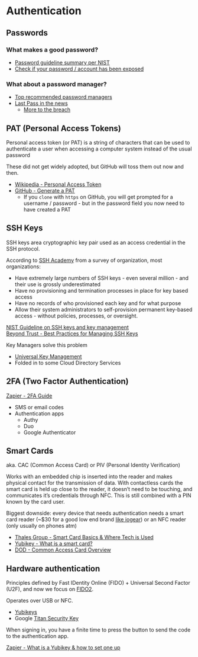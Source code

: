 # Authentication

## Passwords

### What makes a good password?
- [Password guideline summary per NIST](https://www.auditboard.com/blog/nist-password-guidelines/)
- [Check if your password / account has been exposed](https://haveibeenpwned.com/)

### What about a password manager?
- [Top recommended password managers](https://www.nytimes.com/wirecutter/reviews/best-password-managers/)
- [Last Pass in the news](https://blog.lastpass.com/2022/12/notice-of-recent-security-incident/)
    - [More to the breach](https://www.bleepingcomputer.com/news/security/cisa-warns-of-actively-exploited-plex-bug-after-lastpass-breach/)

## PAT (Personal Access Tokens)

Personal access token (or PAT) is a string of characters that can be used to authenticate a user when accessing a computer system instead of the usual password

These did not get widely adopted, but GitHub will toss them out now and then.

- [Wikipedia - Personal Access Token](https://en.wikipedia.org/wiki/Personal_access_token)
- [GitHub - Generate a PAT](https://www.itprotoday.com/devops/how-use-github-personal-access-tokens)
    - If you `clone` with `https` on GitHub, you will get prompted for a username / password - but in the password field you now need to have created a PAT

## SSH Keys

SSH keys area cryptographic key pair used as an access credential in the SSH protocol.

According to [SSH Academy](https://www.ssh.com/academy/iam/ssh-key-management) from a survey of organization, most organizations:

- Have extremely large numbers of SSH keys - even several million - and their use is grossly underestimated
- Have no provisioning and termination processes in place for key based access
- Have no records of who provisioned each key and for what purpose
- Allow their system administrators to self-provision permanent key-based access - without policies, processes, or oversight.

[NIST Guideline on SSH keys and key management](https://www.ssh.com/academy/compliance/nist-7966)  
[Beyond Trust - Best Practices for Managing SSH Keys](https://www.beyondtrust.com/blog/entry/ssh-key-management-overview-6-best-practices)

Key Managers solve this problem
- [Universal Key Management](https://www.ssh.com/products/universal-ssh-key-manager/)
- Folded in to some Cloud Directory Services

## 2FA (Two Factor Authentication)

[Zapier - 2FA Guide](https://zapier.com/blog/two-factor-authentication-2fa-guide/)

- SMS or email codes
- Authentication apps
    - Authy
    - Duo
    - Google Authenticator

## Smart Cards
aka. CAC (Common Access Card) or PIV (Personal Identity Verification)

Works with an embedded chip is inserted into the reader and makes physical contact for the transmission of data. With contactless cards the smart card is held up close to the reader, it doesn’t need to be touching, and communicates it’s credentials through NFC.  This is still combined with a PIN known by the card user.

Biggest downside: every device that needs authentication needs a smart card reader (~$30 for a good low end brand [like iogear](https://www.bestbuy.com/site/iogear-usb-cac-reader/3775222.p?skuId=3775222)) or an NFC reader (only usually on phones atm)

- [Thales Group - Smart Card Basics & Where Tech is Used](https://www.thalesgroup.com/en/markets/digital-identity-and-security/technology/smart-cards-basics)
- [Yubikey - What is a smart card?](https://www.yubico.com/resources/glossary/smart-card/)
- [DOD - Common Access Card Overview](https://www.cac.mil/Common-Access-Card/CAC-Security/)

## Hardware authentication
Principles defined by Fast IDentity Online (FIDO) + Universal Second Factor (U2F), and now we focus on [FIDO2](https://www.yubico.com/blog/what-is-fido2/).

Operates over USB or NFC.

- [Yubikeys](https://www.yubico.com/store/)
- Google [Titan Security Key](https://store.google.com/us/product/titan_security_key?hl=en-US)

When signing in, you have a finite time to press the button to send the code to the authentication app.

[Zapier - What is a Yubikey & how to set one up](https://zapier.com/blog/what-is-a-yubikey/)


